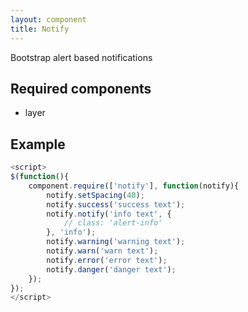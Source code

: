 ```yaml
---
layout: component
title: Notify
---
```


Bootstrap alert based notifications

## Required components

* layer

## Example

```js
<script>
$(function(){
	component.require(['notify'], function(notify){
		notify.setSpacing(40);
		notify.success('success text');
		notify.notify('info text', {
			// class: 'alert-info'
		}, 'info');
		notify.warning('warning text');
		notify.warn('warn text');
		notify.error('error text');
		notify.danger('danger text');
	});
});
</script>
```

<script>
$(function(){
	component.require(['notify'], function(notify){
		console.log('notify loaded');
		notify.setSpacing(40);
		notify.success('success text');
		notify.notify('info text', {
			// class: 'alert-info'
		}, 'info');
		notify.warning('warning text');
		notify.warn('warn text');
		notify.error('error text');
		notify.danger('danger text');
	});
});
</script>

